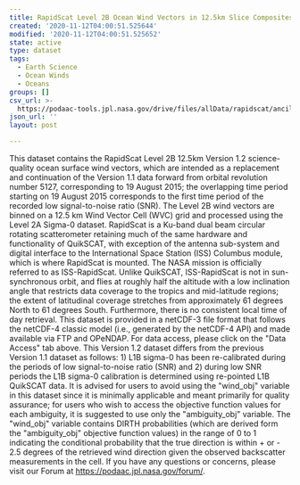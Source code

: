 ```yaml
---
title: RapidScat Level 2B Ocean Wind Vectors in 12.5km Slice Composites Version 1.2
created: '2020-11-12T04:00:51.525644'
modified: '2020-11-12T04:00:51.525652'
state: active
type: dataset
tags:
  - Earth Science
  - Ocean Winds
  - Oceans
groups: []
csv_url: >-
  https://podaac-tools.jpl.nasa.gov/drive/files/allData/rapidscat/ancillary/revtime.csv
json_url: ''
layout: post

---
```

This dataset contains the RapidScat Level 2B 12.5km Version 1.2 science-quality ocean surface wind vectors, which are intended as a replacement and continuation of the Version 1.1 data forward from orbital revolution number 5127, corresponding to 19 August 2015; the overlapping time period starting on 19 August 2015 corresponds to the first time period of the recorded low signal-to-noise ratio (SNR). The Level 2B wind vectors are binned on a 12.5 km Wind Vector Cell (WVC) grid and processed using the Level 2A Sigma-0 dataset. RapidScat is a Ku-band dual beam circular rotating scatterometer retaining much of the same hardware and functionality of QuikSCAT, with exception of the antenna sub-system and digital interface to the International Space Station (ISS) Columbus module, which is where RapidScat is mounted. The NASA mission is officially referred to as ISS-RapidScat. Unlike QuikSCAT, ISS-RapidScat is not in sun-synchronous orbit, and flies at roughly half the altitude with a low inclination angle that restricts data coverage to the tropics and mid-latitude regions; the extent of latitudinal coverage stretches from approximately 61 degrees North to 61 degrees South. Furthermore, there is no consistent local time of day retrieval. This dataset is provided in a netCDF-3 file format that follows the netCDF-4 classic model (i.e., generated by the netCDF-4 API) and made available via FTP and OPeNDAP. For data access, please click on the "Data Access" tab above. This Version 1.2 dataset differs from the previous Version 1.1 dataset as follows: 1) L1B sigma-0 has been re-calibrated during the periods of low signal-to-noise ratio (SNR) and 2) during low SNR periods the L1B sigma-0 calibration is determined using re-pointed L1B QuikSCAT data. It is advised for users to avoid using the "wind_obj" variable in this dataset since it is minimally applicable and meant primarily for quality assurance; for users who wish to access the objective function values for each ambiguity, it is suggested to use only the "ambiguity_obj" variable. The "wind_obj" variable contains DIRTH probabilities (which are derived form the "ambiguity_obj" objective function values) in the range of 0 to 1 indicating the conditional probability that the true direction is within + or - 2.5 degrees of the retrieved wind direction given the observed backscatter measurements in the cell. If you have any questions or concerns, please visit our Forum at https://podaac.jpl.nasa.gov/forum/.
